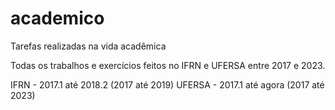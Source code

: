 # academico
Tarefas realizadas na vida acadêmica

Todas os trabalhos e exercícios feitos no IFRN e UFERSA entre 2017 e 2023.

IFRN - 2017.1 até 2018.2 (2017 até 2019)
UFERSA - 2017.1 até agora (2017 até 2023)
